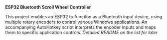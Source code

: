 **ESP32 Bluetooth Scroll Wheel Controller**

This project enables an ESP32 to function as a Bluetooth input device, using multiple rotary encoders to control various Windows applications. An accompanying AutoHotkey script interprets the encoder inputs and maps them to specific application controls.
*Detailed README on the list for later*
